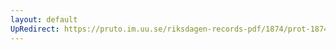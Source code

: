 ```yaml
---
layout: default
UpRedirect: https://pruto.im.uu.se/riksdagen-records-pdf/1874/prot-1874--ak--404.pdf
---
```

